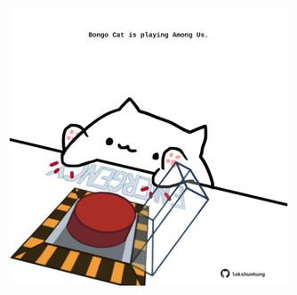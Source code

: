 <!-- built at 11/09/2022, 19:00:55 UTC -->
<p align="center">
  <img width="500" height="500" src="./ReadmeImage.svg">
</p>
